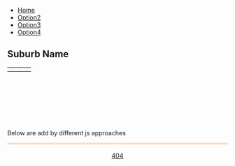 <!--css file-->
<link rel="stylesheet" href="https://stackpath.bootstrapcdn.com/bootstrap/4.4.1/css/bootstrap.min.css" integrity="sha384-Vkoo8x4CGsO3+Hhxv8T/Q5PaXtkKtu6ug5TOeNV6gBiFeWPGFN9MuhOf23Q9Ifjh" crossorigin="anonymous">
<link rel="stylesheet" type="text/css" href="style/style1.css">

<!--test for google chart-->
<!--Load the AJAX API-->
<script type="text/javascript" src="https://www.gstatic.com/charts/loader.js"></script>
<script type="text/javascript">
<!--Load the Visualization API and the corechart package.-->
google.charts.load('current', {'packages':['corechart']});
<!--Draw the pie chart for Sarah's pizza when Charts is loaded.-->
google.charts.setOnLoadCallback(drawSarahChart);
<!--Draw the pie chart for the Anthony's pizza when Charts is loaded.-->
google.charts.setOnLoadCallback(drawAnthonyChart);
<!--Draw the pie chart for the Spreadsheet's pizza when Charts is loaded.-->
google.charts.setOnLoadCallback(drawSpreadsheetChart);

<!--Callback that creates and populates a data table, instantiates the pie chart, passes in the data and draws it.-->
function drawSarahChart() {
   <!--Create the table data.-->
   var data = new google.visualization.DataTable();
   data.addColumn('string', 'Topping');
   data.addColumn('number', 'Slices');
   data.addRows([
      ['Mushrooms', 1],
      ['Onions', 1],
      ['Olives', 2],
      ['Zucchini', 2],
      ['Pepperoni', 1]
   ]);
   <!--Set chart options-->
   var options = {'title':'How Much Pizza Sarah Ate Last Night',
                  'width':400,
                  'height':300};
   <!--Instantiate and draw our chart, passing in some options.-->
   var chart = new google.visualization.PieChart(document.getElementById('Sarah_chart_div'));
   chart.draw(data, options);
}

function drawAnthonyChart() {
   <!--Create the table data.-->
   var data = new google.visualization.DataTable();
   data.addColumn('string', 'Topping');
   data.addColumn('number', 'Slices');
   data.addRows([
     ['Mushrooms', 2],
     ['Onions', 2],
     ['Olives', 2],
     ['Zucchini', 0],
     ['Pepperoni', 3]
   ]);
   <!--Set chart options-->
   var options = {'title':'How Much Pizza Anthony Ate Last Night',
                  'width':400,
                  'height':300};
   <!--Instantiate and draw our chart, passing in some options.-->
   var chart = new google.visualization.PieChart(document.getElementById('Anthony_chart_div'));
   chart.draw(data, options);
}
   
function drawSpreadsheetChart() {   
   <!--Create a query to spreadsheet.-->
   var query = new google.visualization.Query('https://docs.google.com/spreadsheets/d/1omZ2t2D1XgQjkOBE-Dbw-a8kZH621k5aBoICls8IUqU/edit#gid=0');
   <!--send query and handle response-->
   query.send(handleQueryResponse);
   <!--handler function-->
   function handleQueryResponse(response) {
     // Called when the query response is returned
     if (response.isError()) {
       alert('Error in query: ' + response.getMessage() + ' ' + response.getDetailedMessage());
       return;
     }
     <!--extract response data-->
     var data = response.getDataTable();
     <!--Set chart options-->
     var options = {'title':'How Much Pizza Spread sheet Ate Last Night',
                    'width':400,
                    'height':300};
     <!--Instantiate and draw our chart, passing in some options.-->
     var chart = new google.visualization.PieChart(document.getElementById('Spread_chart_div'));
     chart.draw(data, options);
   }
}
</script>
<!--test for google chart-->


<!--test for google map-->
<script defer
    src="https://maps.googleapis.com/maps/api/js?key=AIzaSyDcPfC9HmRWGoP4pluFyWh02pCSnPYVqjM&callback=initMap">
</script>
<script>
    let map;
    function initMap() {
      // Set basic params
      var mapOptions = {
          center : new google.maps.LatLng(-25.51237, 133.49844),
          zoom : 5,
          zoomControl: false,
          streetViewControl: false,
          mapTypeControl: false,
          panControl: false
      };
      // Add Control keys
      if (window.innerWidth > 728) {
           mapOptions.zoomControl = true;
           mapOptions.zoomControlOptions = {
               position: google.maps.ControlPosition.RIGHT_BOTTOM
           };
           mapOptions.streetViewControl = true;
           mapOptions.mapTypeControl = true;
           mapOptions.mapTypeControlOptions = {
               position: google.maps.ControlPosition.LEFT_BOTTOM
           };
      }
      // set map height
      document.getElementById("map_canvas").style.height = (window.innerHeight - 120).toString() + "px"
      // Show map
      map = new google.maps.Map(document.getElementById("map_canvas"), mapOptions);
      // Load boundary data and set style
      map.data.loadGeoJson('script/features-1.json', {}, function() {});
      map.data.loadGeoJson('script/features-2.json', {}, function() {});
      map.data.loadGeoJson('script/features-3.json', {}, function() {});
      map.data.loadGeoJson('script/features-4.json', {}, function() {});
      map.data.loadGeoJson('script/features-5.json', {}, function() {});
      map.data.loadGeoJson('script/features-6.json', {}, function() {});
      map.data.loadGeoJson('script/features-7.json', {}, function() {});
      map.data.loadGeoJson('script/features-8.json', {}, function() {});
      map.data.setStyle({fillOpacity: 0.0, strokeWeight: 1, strokeColor: 'lightslategrey'});
      // Link Event to Functions
      map.data.addListener('click', function(event) {
         selectSuburb(event.feature);
      });
    }
    // Handle selection
    function selectSuburb(feature) {
      map.data.revertStyle();
      map.data.overrideStyle(feature, {fillOpacity: 0.1, fillColor: 'red'});
      // Handle different naming
      console.log( feature.getProperty("vic_loca_2") );
      suburb_name = feature.getProperty("vic_loca_2");
      if ( suburb_name === "undefined" ){
         console.log( feature.getProperty("act_loca_2") );
         suburb_name = feature.getProperty("act_loca_2");
      }
      if ( suburb_name === "undefined" ){
         console.log( feature.getProperty("sa_local_2") );
         suburb_name = feature.getProperty("sa_local_2");
      }
      document.getElementById('selected_suburb_name').innerHTML = suburb_name;
      // change data here
    }
</script>
<!--test for google map-->


<div id="main">
   <nav class="sticky">
      <ul class="menubar">
         <li class="menubar active"><a href="https://mananoy.github.io"><i class="fas fa-home"></i> Home</a></li>
         <li class="menubar"><a href="https://mananoy.github.io/pages/404"><i class="fas fa-house-user"></i> Option2</a></li>
         <li class="menubar"><a href="https://mananoy.github.io/pages/404"><i class="fas fa-archive"></i> Option3</a></li>
         <li class="menubar"><a href="https://mananoy.github.io/pages/404"><i class="fas fa-address-card"></i> Option4</a></li>
      </ul>
   </nav> 
   <!--Div that will hold the map-->
   <div id="map_canvas"></div>
   
   <!--display suburb name-->
   <h2 id="selected_suburb_name" text-align="center">Suburb Name</h2>
   
   <!--Div that will hold the pie chart-->
   <!--Table and divs that hold the pie charts-->
   <table class="columns">
     <tr>
       <td><div id="Sarah_chart_div" style="border: 1px solid #ccc"></div></td>
       <td><div id="Anthony_chart_div" style="border: 1px solid #ccc"></div></td>
       <td><div id="Spread_chart_div" style="border: 1px solid #ccc"></div></td>
     </tr>
   </table>
   <br/>
   <br/>
   <br/>
   <br/>
   <br/>
   <br/>
   <p title="You hover on me~"> Below are add by different js approaches </p>

   <div style="background-color: PapayaWhip; border:0.2em solid PeachPuff;">
     <div id="text1"></div>
     <div id="text2"></div>
     <div id="text3"></div>
   </div>

   <br>
   <div style="text-align: center;">
      <a class="btn btn-primary" href="https://mananoy.github.io/pages/404" role="button">404</a>
   </div>



   <!--test for loading with js file, jquery, and intext js-->
   <!--load JQuery-->
   <script src="https://code.jquery.com/jquery-3.2.1.min.js"></script>
   
   <!--This time we can put the script tags anywhere we like as the jQuery callback function will be only executed when the DOM is ready. The only limitation is that we need to load our code after we have loaded jQuery itself.-->
   <script src="script/test.js"></script>

   <!--we would like to get some data from the server. As we cannot run anything on the server we cannot get dynamic data, but we can store the data in JSON files and load them using the Ajax methods provided by jQuery.-->
   <script src="script/json.js"></script>

   <!--The JavaScript code must come at the end so by the time it is executed the DOM is ready. Otherwise the JavaScript code will not find the HTML element.-->
   <script>
      document.getElementById("text2").innerHTML = "Text added by JavaScript code";
   </script>
   
   <!--This is required for icon-->
   <script src="https://kit.fontawesome.com/f46a3c561e.js" crossorigin="anonymous"></script>
   <!--This is required for bootstrap-->
   <script src="https://cdn.jsdelivr.net/npm/popper.js@1.16.0/dist/umd/popper.min.js" integrity="sha384-Q6E9RHvbIyZFJoft+2mJbHaEWldlvI9IOYy5n3zV9zzTtmI3UksdQRVvoxMfooAo" crossorigin="anonymous"></script>
   <script src="https://stackpath.bootstrapcdn.com/bootstrap/4.4.1/js/bootstrap.min.js" integrity="sha384-wfSDF2E50Y2D1uUdj0O3uMBJnjuUD4Ih7YwaYd1iqfktj0Uod8GCExl3Og8ifwB6" crossorigin="anonymous"></script>
   
</div>
